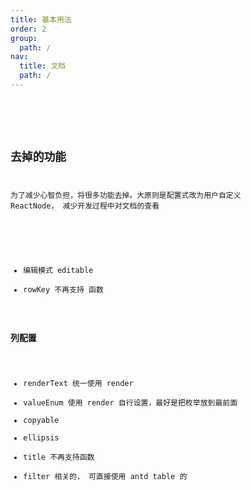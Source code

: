 ```yaml
---
title: 基本用法
order: 2
group:
  path: /
nav:
  title: 文档
  path: /
---
```


<code src="./demos/basic.jsx"   background="#f5f5f5" />



<API src="../packages/table/src/Table.tsx"></API>



## 去掉的功能

为了减少心智负担，将很多功能去掉。大原则是配置式改为用户自定义 ReactNode， 减少开发过程中对文档的查看

###

- 编辑模式 editable
- rowKey 不再支持 函数

### 列配置

- renderText 统一使用 render
- valueEnum 使用 render 自行设置，最好是把枚举放到最前面
- copyable
- ellipsis
- title 不再支持函数
- filter 相关的， 可直接使用 antd table 的

